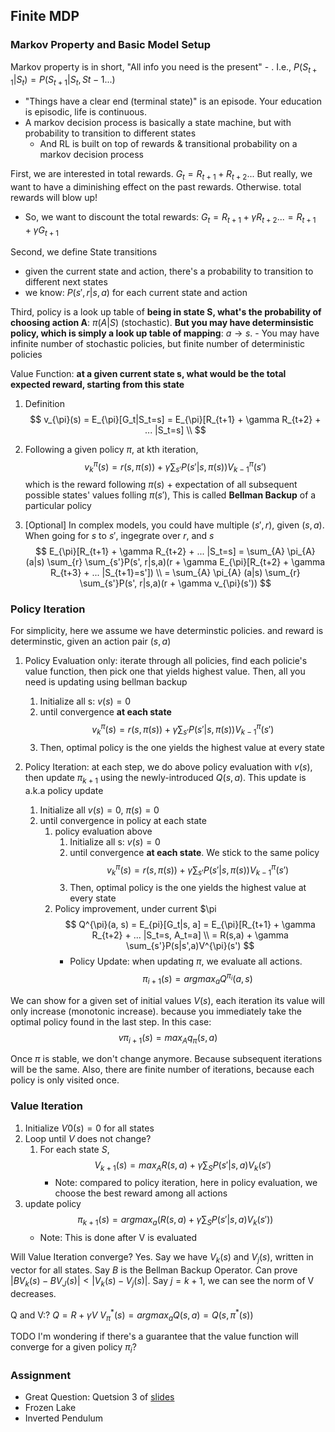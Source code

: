 ## Finite MDP
### Markov Property and Basic Model Setup
Markov property is in short, "All info you need is the present" - . I.e., $P(S_{t+1}|S_{t}) = P(S_{t+1}|S_{t}, S{t-1} ...)$
- "Things have a clear end (terminal state)" is an episode. Your education is episodic, life is continuous.
- A markov decision process is basically a state machine, but with probability to transition to different states
  - And RL is built on top of rewards & transitional probability on a markov decision process

First, we are interested in total rewards. $G_t = R_{t+1}+R_{t+2} ...$ But really, we want to have a diminishing effect on the past rewards. Otherwise. total rewards will blow up!
  - So, we want to discount the total rewards: $G_t=R_{t+1} + \gamma R_{t+2} ... = R_{t+1} + \gamma G_{t+1}$

Second, we define State transitions
  - given the current state and action, there's a probability to transition to different next states
  - we know: $P(s', r| s, a)$ for each current state and action

Third, policy is a look up table of **being in state S, what's the probability of choosing action A**: $\pi (A|S)$ (stochastic). **But you may have determinsistic policy, which is simply a look up table of mapping**: $a \rightarrow s$. 
    - You may have infinite number of stochastic policies, but finite number of deterministic policies

Value Function: **at a given current state s, what would be the total expected reward, starting from this state**
1. Definition
    $$
    v_{\pi}(s) = E_{\pi}[G_t|S_t=s] = E_{\pi}[R_{t+1} + \gamma R_{t+2} + ... |S_t=s]
    \\
    $$
1. Following a given policy $\pi$, at kth iteration,
    $$
    v^{\pi}_k(s) = r(s, \pi(s)) + \gamma \sum_{s'} P(s'|s, \pi(s))V^{\pi}_{k-1}(s')
    $$
    which is the reward following $\pi(s)$ + expectation of all subsequent possible states' values folling $\pi(s')$,
    This is called **Bellman Backup** of a particular policy

1. [Optional] In complex models, you could have multiple $(s', r)$, given $(s,a)$. When going for $s$ to $s'$, ingegrate over $r$, and $s$
    $$
    E_{\pi}[R_{t+1} + \gamma R_{t+2} + ... |S_t=s] =
    \sum_{A} \pi_{A} (a|s) \sum_{r} \sum_{s'}P(s', r|s,a)(r + \gamma E_{\pi}[R_{t+2} + \gamma R_{t+3} + ... |S_{t+1}=s'])
    \\
    = \sum_{A} \pi_{A} (a|s) \sum_{r} \sum_{s'}P(s', r|s,a)(r + \gamma v_{\pi}(s'))
    $$

### Policy Iteration
For simplicity, here we assume we have determinstic policies. and reward is determinstic, given an action pair $(s,a)$
1. Policy Evaluation only: iterate through all policies, find each policie's value function, then pick one that yields highest value. Then, all you need is updating using bellman backup
    1. Initialize all s: $v(s) = 0$
    2. until convergence **at each state**
        $$
        v^{\pi}_k(s) = r(s, \pi(s)) + \gamma \sum_{s'} P(s'|s, \pi(s))V^{\pi}_{k-1}(s')
        $$
    3. Then, optimal policy is the one yields the highest value at every state

1. Policy Iteration: at each step, we do above policy evaluation with $v(s)$, then update $\pi_{k+1}$ using the newly-introduced $Q(s,a)$. This update is a.k.a policy update
    1. Initialize all $v(s)=0$, $\pi(s) = 0$
    1. until convergence in policy at each state
        1. policy evaluation above
            1. Initialize all s: $v(s) = 0$
            2. until convergence **at each state**. We stick to the same policy
                $$
                v^{\pi}_k(s) = r(s, \pi(s)) + \gamma \sum_{s'} P(s'|s, \pi(s))V^{\pi}_{k-1}(s')
                $$
            3. Then, optimal policy is the one yields the highest value at every state
        1. Policy improvement, under current $\pi
            $$
            Q^{\pi}(a, s) = E_{pi}[G_t|s, a] = E_{\pi}[R_{t+1} + \gamma R_{t+2} + ... |S_t=s, A_t=a]
            \\
            = R(s,a) + \gamma \sum_{s'}P(s|s',a)V^{\pi}(s')
            $$
            - Policy Update: when updating $\pi$, we evaluate all actions.
                $$
                \pi_{i+1}(s) = argmax_a Q^{\pi_i}(a,s)
                $$

We can show for a given set of initial values $V(s)$, each iteration its value will only increase (monotonic increase). because you immediately take the optimal policy found in the last step. In this case:
    $$
    v{\pi_{i+1}}(s) = max_{A} q_{\pi}(s,a)
    $$

Once $\pi$ is stable, we don't change anymore. Because subsequent iterations will be the same. Also, there are finite number of iterations, because each policy is only visited once.

  
### Value Iteration
1. Initialize $V0(s)=0$ for all states
1. Loop until $V$ does not change?
    1. For each state $S$,
        $$
        V_{k+1}(s) = max_A R(s,a) + \gamma \sum_S P(s'|s,a)V_k(s')
        $$
        - Note: compared to policy iteration, here in policy evaluation, we choose the best reward among all actions
1. update policy
    $$
    \pi_{k+1}(s) = argmax_a (R(s,a) + \gamma \sum_S P(s'|s,a)V_k(s'))
    $$
    - Note: This is done after V is evaluated

Will Value Iteration converge? Yes.
Say we have $V_{k}(s)$ and $V_{j}(s)$, written in vector for all states. Say $B$ is the Bellman Backup Operator. Can prove $|BV_{k}(s) - BV_J(s)| < |V_{k}(s) - V_{j}(s)|$. Say $j= k+1$, we can see the norm of V decreases.

Q and V:?
$Q = R + \gamma V$
$V_{\pi}^*(s) = argmax_a Q(s,a) = Q(s, \pi^*(s))$


TODO
I'm wondering if there's a guarantee that the value function will converge for a given policy $\pi_i$?

### Assignment
- Great Question: Quetsion 3 of [slides](https://github.com/tallamjr/stanford-cs234/blob/master/assignments/ass1/assignment1_sol.pdf)
- Frozen Lake
- Inverted Pendulum